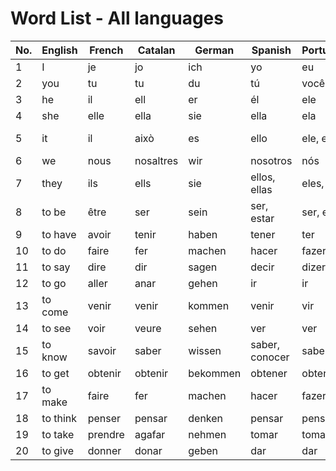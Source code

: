 # Word List - All languages

| No. | English | French | Catalan | German | Spanish | Portuguese | Italian | Romanian |
|-----|---------|--------|---------|--------|---------|------------|---------|----------|
| 1   | I       | je     | jo      | ich    | yo      | eu         | io      | eu       |
| 2   | you     | tu     | tu      | du     | tú      | você       | tu      | tu       |
| 3   | he      | il     | ell     | er     | él      | ele        | lui     | el       |
| 4   | she     | elle   | ella    | sie    | ella    | ela        | lei     | ea       |
| 5   | it      | il     | això    | es     | ello    | ele, ela   | esso, essa | el, ea |
| 6   | we      | nous   | nosaltres | wir  | nosotros | nós       | noi     | noi      |
| 7   | they    | ils    | ells    | sie    | ellos, ellas | eles, elas | loro | ei, ele |
| 8   | to be   | être   | ser     | sein   | ser, estar | ser, estar | essere | a fi     |
| 9   | to have | avoir  | tenir   | haben  | tener   | ter        | avere   | a avea   |
| 10  | to do   | faire  | fer     | machen | hacer   | fazer      | fare    | a face   |
| 11  | to say  | dire   | dir     | sagen  | decir   | dizer      | dire    | a spune  |
| 12  | to go   | aller  | anar    | gehen  | ir      | ir         | andare  | a merge  |
| 13  | to come | venir  | venir   | kommen | venir   | vir        | venire  | a veni   |
| 14  | to see  | voir   | veure   | sehen  | ver     | ver        | vedere  | a vedea  |
| 15  | to know | savoir | saber   | wissen | saber, conocer | saber   | sapere  | a ști   |
| 16  | to get  | obtenir| obtenir | bekommen | obtener | obter    | ottenere| a obține |
| 17  | to make | faire  | fer     | machen | hacer   | fazer      | fare    | a face   |
| 18  | to think| penser | pensar  | denken | pensar  | pensar     | pensare | a gândi  |
| 19  | to take | prendre| agafar  | nehmen | tomar   | tomar      | prendere| a lua    |
| 20  | to give | donner | donar   | geben  | dar     | dar        | dare    | a da     |
